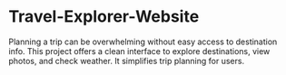 # Travel-Explorer-Website
Planning a trip can be overwhelming without easy access to  destination info. This project offers a clean interface to explore  destinations, view photos, and check weather. It simplifies trip  planning for users.
